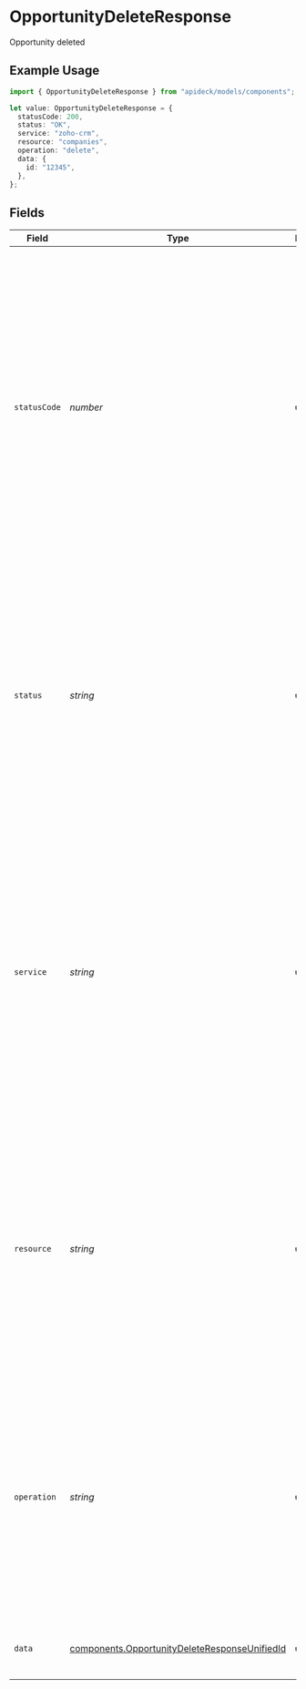 # OpportunityDeleteResponse

Opportunity deleted

## Example Usage

```typescript
import { OpportunityDeleteResponse } from "apideck/models/components";

let value: OpportunityDeleteResponse = {
  statusCode: 200,
  status: "OK",
  service: "zoho-crm",
  resource: "companies",
  operation: "delete",
  data: {
    id: "12345",
  },
};
```

## Fields

| Field                                                                                                                                                                                                                                                                                                                  | Type                                                                                                                                                                                                                                                                                                                   | Required                                                                                                                                                                                                                                                                                                               | Description                                                                                                                                                                                                                                                                                                            | Example                                                                                                                                                                                                                                                                                                                |
| ---------------------------------------------------------------------------------------------------------------------------------------------------------------------------------------------------------------------------------------------------------------------------------------------------------------------- | ---------------------------------------------------------------------------------------------------------------------------------------------------------------------------------------------------------------------------------------------------------------------------------------------------------------------- | ---------------------------------------------------------------------------------------------------------------------------------------------------------------------------------------------------------------------------------------------------------------------------------------------------------------------- | ---------------------------------------------------------------------------------------------------------------------------------------------------------------------------------------------------------------------------------------------------------------------------------------------------------------------- | ---------------------------------------------------------------------------------------------------------------------------------------------------------------------------------------------------------------------------------------------------------------------------------------------------------------------- |
| `statusCode`                                                                                                                                                                                                                                                                                                           | *number*                                                                                                                                                                                                                                                                                                               | :heavy_check_mark:                                                                                                                                                                                                                                                                                                     | The HTTP response status code returned by the server. This integer value indicates the result of the delete operation, with a status code of 200 signifying a successful deletion of the specified opportunity record. It is always included in the response to provide immediate feedback on the operation's outcome. | 200                                                                                                                                                                                                                                                                                                                    |
| `status`                                                                                                                                                                                                                                                                                                               | *string*                                                                                                                                                                                                                                                                                                               | :heavy_check_mark:                                                                                                                                                                                                                                                                                                     | A textual representation of the HTTP response status. This string provides a human-readable explanation of the status code, such as 'OK' for a successful operation. It is included to offer clarity and context about the result of the delete request.                                                               | OK                                                                                                                                                                                                                                                                                                                     |
| `service`                                                                                                                                                                                                                                                                                                              | *string*                                                                                                                                                                                                                                                                                                               | :heavy_check_mark:                                                                                                                                                                                                                                                                                                     | The Apideck ID of the service provider that processed the request. This string identifies which service within the Apideck ecosystem handled the deletion operation, ensuring transparency and traceability in environments with multiple service integrations. It is always included in the response.                 | zoho-crm                                                                                                                                                                                                                                                                                                               |
| `resource`                                                                                                                                                                                                                                                                                                             | *string*                                                                                                                                                                                                                                                                                                               | :heavy_check_mark:                                                                                                                                                                                                                                                                                                     | The name of the Unified API resource that was targeted by the operation. This string specifies the type of resource, such as 'opportunity', that was affected by the delete request. It is included to confirm the specific resource type involved in the operation.                                                   | companies                                                                                                                                                                                                                                                                                                              |
| `operation`                                                                                                                                                                                                                                                                                                            | *string*                                                                                                                                                                                                                                                                                                               | :heavy_check_mark:                                                                                                                                                                                                                                                                                                     | The specific operation performed by the API, in this case, 'delete'. This string indicates the action taken on the resource, providing a clear record of the operation executed. It is always included to document the nature of the request processed.                                                                | delete                                                                                                                                                                                                                                                                                                                 |
| `data`                                                                                                                                                                                                                                                                                                                 | [components.OpportunityDeleteResponseUnifiedId](../../models/components/opportunitydeleteresponseunifiedid.md)                                                                                                                                                                                                         | :heavy_check_mark:                                                                                                                                                                                                                                                                                                     | The data object containing the response details                                                                                                                                                                                                                                                                        |                                                                                                                                                                                                                                                                                                                        |